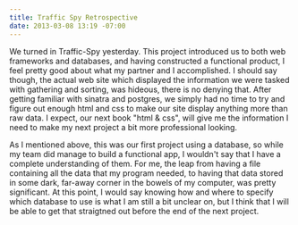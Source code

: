```yaml
---
title: Traffic Spy Retrospective
date: 2013-03-08 13:19 -07:00
---
```


We turned in Traffic-Spy yesterday.  This project introduced us to both web frameworks and databases, and having constructed a functional product, I feel pretty good about what my partner and I accomplished.  I should say though, the actual web site which displayed the information we were tasked with gathering and sorting, was hideous, there is no denying that.  After getting familiar with sinatra and postgres, we simply had no time to try and figure out enough html and css to make our site display anything more than raw data.  I expect, our next book "html & css", will give me the information I need to make my next project a bit more professional looking.

As I mentioned above, this was our first project using a database, so while my team did manage to build a functional app, I wouldn't say that I have a complete understanding of them.  For me, the leap from having a file containing all the data that my program needed, to having that data stored in some dark, far-away corner in the bowels of my computer, was pretty significant.  At this point, I would say knowing how and where to specify which database to use is what I am still a bit unclear on, but I think that I will be able to get that straigtned out before the end of the next project.

